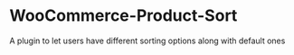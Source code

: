 # WooCommerce-Product-Sort
A plugin to let users have different sorting options along with default ones

